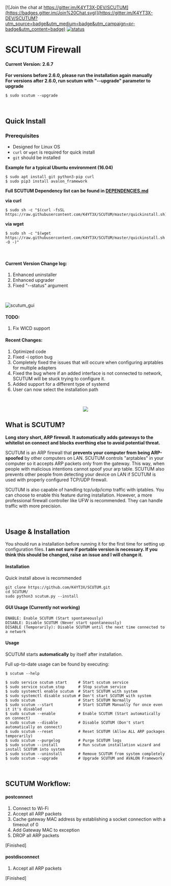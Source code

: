 [![Join the chat at https://gitter.im/K4YT3X-DEV/SCUTUM](https://badges.gitter.im/Join%20Chat.svg)](https://gitter.im/K4YT3X-DEV/SCUTUM?utm_source=badge&utm_medium=badge&utm_campaign=pr-badge&utm_content=badge)
[![status](https://travis-ci.org/K4YT3X/SCUTUM.svg)](https://travis-ci.org/K4YT3X/SCUTUM)

# SCUTUM Firewall

#### Current Version: 2.6.7

**For versions before 2.6.0, please run the installation again manually  
For versions after 2.6.0, run scutum with "--upgrade" parameter to upgrade**
~~~~
$ sudo scutum --upgrade
~~~~

<br>

## Quick Install
### Prerequisites
* Designed for Linux OS
* `curl` or `wget` is required for quick install
* `git` should be installed

**Example for a typical Ubuntu environment (16.04)**
~~~~
$ sudo apt install git python3-pip curl
$ sudo pip3 install avalon_framework
~~~~

**Full SCUTUM Dependency list can be found in [DEPENDENCIES.md](https://github.com/K4YT3X/SCUTUM/blob/master/README.md)**

**via curl**
~~~~
$ sudo sh -c "$(curl -fsSL https://raw.githubusercontent.com/K4YT3X/SCUTUM/master/quickinstall.sh)"
~~~~

**via wget**
~~~~
$ sudo sh -c "$(wget https://raw.githubusercontent.com/K4YT3X/SCUTUM/master/quickinstall.sh -O -)"
~~~~

</br>

#### Current Version Change log:
1. Enhanced uninstaller
1. Enhanced upgrader
1. Fixed "--status" argument

</br>

![scutum_gui](https://user-images.githubusercontent.com/21986859/29802954-bb3475f2-8c46-11e7-8c21-efae476ac5a6.png)

#### TODO:
1. Fix WICD support

#### Recent Changes:
1. Optimized code
1. Fixed -i option bug
1. Completely fixed the issues that will occure when configuring arptables for multiple adapters
1. Fixed the bug where if an added interface is not connected to network, SCUTUM will be stuck trying to configure it.
1. Added support for a different type of systemd
1. User can now select the installation path

<br>
<p align="center"> 
<img src="https://user-images.githubusercontent.com/21986859/27760965-d228eda6-5e29-11e7-9ba6-3d9cc0408fd8.png">
</p>

## What is SCUTUM?
<b>Long story short, ARP firewall. It automatically adds gateways to the whitelist on connect and blocks everthing else to avoid potential threat.</b>

SCUTUM is an ARP firewall that **prevents your computer from being ARP-spoofed** by other computers on LAN. SCUTUM controls "arptables" in your computer so it accepts ARP packets only from the gateway. This way, when people with malicious intentions cannot spoof your arp table. SCUTUM also prevents other people from detecting your device on LAN if SCUTUM is used with properly configured TCP/UDP firewall.

SCUTUM is also capable of handling tcp/udp/icmp traffic with iptables. You can choose to enable this feature during installation. However, a more professional firewall controller like UFW is recommended. They can handle traffic with more precision.

<br>

## Usage & Installation
You should run a installation before running it for the first time for setting up configuration files. 
<b>I am not sure if portable version is necessary. If you think this should be changed, raise an issue and I will change it.</b>
#### Installation
Quick install above is recommended
~~~~
git clone https://github.com/K4YT3X/SCUTUM.git
cd SCUTUM/
sudo python3 scutum.py --install
~~~~

#### GUI Usage (Currently not working)
~~~~
ENABLE: Enable SCUTUM (Start spontaneously)
DISABLE: Disable SCUTUM (Never start spontaneously)
DISABLE (Temporarily): Disable SCUTUM until the next time connected to a network
~~~~


#### Usage
SCUTUM starts **automatically** by itself after installation.

Full up-to-date usage can be found by executing:
~~~~
$ scutum --help
~~~~
~~~~
$ sudo service scutum start     # Start scutum service
$ sudo service scutum stop      # Stop scutum service
$ sudo systemctl enable scutum  # Start SCUTUM with system
$ sudo systemctl disable scutum # Don't start SCUTUM with system
$ sudo scutum                   # Start SCUTUM Normally
$ sudo scutum --start           # Start SCUTUM Manually for once even it it's disabled
$ sudo scutum --enable          # Enable SCUTUM (Start automatically on connect)
$ sudo scutum --disable         # Disable SCUTUM (Don't start automatically on connect)
$ sudo scutum --reset           # Reset SCUTUM (Allow ALL ARP packages temporarily)
$ sudo scutum --purgelog        # Purge SCUTUM logs
$ sudo scutum --install         # Run scutum installation wizard and install SCUTUM into system
$ sudo scutum --uninstall       # Remove SCUTUM from system completely 
$ sudo scutum --upgrade         # Upgrade SCUTUM and AVALON Framework
~~~~

<br>

## SCUTUM Workflow:
#### postconnect
1. Connect to Wi-Fi
2. Accept all ARP packets
3. Cache gateway MAC address by establishing a socket connection with a timeout of 0
4. Add Gateway MAC to exception
5. DROP all ARP packets

[Finished]


#### postdisconnect
1. Accept all ARP packets

[Finished]
